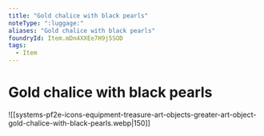 ```yaml
---
title: "Gold chalice with black pearls"
noteType: ":luggage:"
aliases: "Gold chalice with black pearls"
foundryId: Item.mDn4XXEe7H9j5SOD
tags:
  - Item
---
```


# Gold chalice with black pearls
![[systems-pf2e-icons-equipment-treasure-art-objects-greater-art-object-gold-chalice-with-black-pearls.webp|150]]
